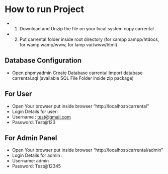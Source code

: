 # How to run Project
* 1. Download and Unzip the file on your local system copy carrental .
* 2. Put carrental folder inside root directory (for xampp xampp/htdocs, for wamp wamp/www, for lamp var/www/html)

## Database Configuration

* Open phpmyadmin
Create Database carrental
Import database carrental.sql (available SQL File Folder inside zip package)

## For User
* Open Your browser put inside browser “http://localhost/carrental”
* Login Details for user:
* Username : test@gmail.com
* Password: Test@123

## For Admin Panel
* Open Your browser put inside browser “http://localhost/carrental/admin”
* Login Details for admin :
* Username: admin
* Password: Test@12345